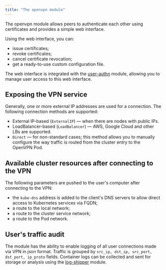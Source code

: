 ```yaml
---
title: "The openvpn module"
---
```


The openvpn module allows peers to authenticate each other using certificates and provides a simple web interface.

Using the web interface, you can:
- issue certificates;
- revoke certificates;
- cancel certificate revocation;
- get a ready-to-use custom configuration file.

The web interface is integrated with the [user-authn](../150-user-authn/) module, allowing you to manage user access to this web interface.

## Exposing the VPN service

Generally, one or more external IP addresses are used for a connection. The following connection methods are supported:
- External IP-based (`ExternalIP`) — when there are nodes with public IPs.
- LoadBalancer-based (`LoadBalancer`) — AWS, Google Cloud and other LBs are supported.
- `Direct` — for non-standard cases; this method allows you to manually configure the way traffic is routed from the cluster entry to the OpenVPN Pod.

## Available cluster resources after connecting to the VPN

The following parameters are pushed to the user's computer after connecting to the VPN:
- the `kube-dns` address is added to the client's DNS servers to allow direct access to Kubernetes services via FQDN;
- a route to the local network;
- a route to the cluster service network;
- a route to the Pod network.

## User's traffic audit

The module has the ability to enable logging of all user connections made via VPN in json format. Traffic is grouped
by `src_ip, dst_ip, src_port, dst_port, ip_proto` fields. Container logs can be collected and sent for storage or analysis
using the [log-shipper](../460-log-shipper/) module.
